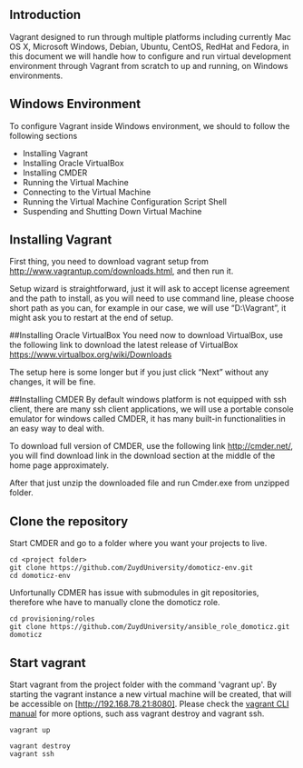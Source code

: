 ## Introduction
Vagrant designed to run through multiple platforms including currently Mac OS X, Microsoft Windows, Debian, Ubuntu, CentOS, RedHat and Fedora, in this document we will handle how to configure and run virtual development environment through Vagrant from scratch to up and running, on Windows environments.

## Windows Environment
To configure Vagrant inside Windows environment, we should to follow the following sections

* Installing Vagrant
* Installing Oracle VirtualBox
* Installing CMDER
* Running the Virtual Machine
* Connecting to the Virtual Machine
* Running the Virtual Machine Configuration Script Shell
* Suspending and Shutting Down Virtual Machine

## Installing Vagrant
First thing, you need to download vagrant setup from http://www.vagrantup.com/downloads.html, and then run it.

Setup wizard is straightforward, just it will ask to accept license agreement and the path to install, as you will need to use command line, please choose short path as you can, for example in our case, we will use “D:\Vagrant”, it might ask you to restart at the end of setup.

##Installing Oracle VirtualBox
You need now to download VirtualBox, use the following link to download the latest release of VirtualBox https://www.virtualbox.org/wiki/Downloads

The setup here is some longer but if you just click “Next” without any changes, it will be fine.

##Installing CMDER
By default windows platform is not equipped with ssh client, there are many ssh client applications, we will use a portable console emulator for windows called CMDER, it has many built-in functionalities in an easy way to deal with.

To download full version of CMDER, use the following link http://cmder.net/, you will find download link in the download section at the middle of the home page approximately.

After that just unzip the downloaded file and run Cmder.exe from unzipped folder.

## Clone the repository
Start CMDER and go to a folder where you want your projects to live.

```
cd <project folder>
git clone https://github.com/ZuydUniversity/domoticz-env.git
cd domoticz-env
```

Unfortunally CDMER has issue with submodules in git repositories, therefore whe have to manually clone the domoticz role.

```
cd provisioning/roles
git clone https://github.com/ZuydUniversity/ansible_role_domoticz.git domoticz
```

## Start vagrant
Start vagrant from the project folder with the command 'vagrant up'. By starting the vagrant instance a new virtual machine will be created, that will be accessible on [http://192.168.78.21:8080].
Please check the [vagrant CLI manual](https://www.vagrantup.com/docs/cli/) for more options, such ass vagrant destroy and vagrant ssh.

```
vagrant up

vagrant destroy
vagrant ssh
```
